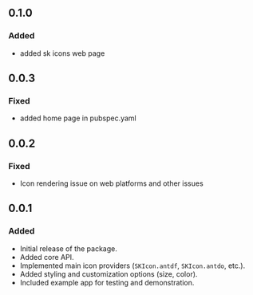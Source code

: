 ## 0.1.0

### Added

- added sk icons web page

## 0.0.3

### Fixed

- added home page in pubspec.yaml

## 0.0.2

### Fixed

- Icon rendering issue on web platforms and other issues

## 0.0.1

### Added

- Initial release of the package.
- Added core API.
- Implemented main icon providers (`SKIcon.antdf`, `SKIcon.antdo`, etc.).
- Added styling and customization options (size, color).
- Included example app for testing and demonstration.
